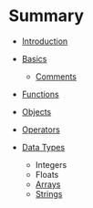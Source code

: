 # Summary

* [Introduction](README.adoc)
* [Basics](basics.adoc)
  * [Comments](comments.adoc)

* [Functions](functions.adoc)
* [Objects](objects.adoc)
* [Operators](operators.adoc)
* [Data Types](data-types.adoc)
  * Integers
  * Floats
  * [Arrays](arrays.adoc)
  * [Strings](strings.adoc)



